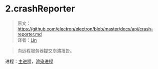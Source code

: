 # 2.crashReporter

> 原文：https://github.com/electron/electron/blob/master/docs/api/crash-reporter.md    
译者：[Lin](https://github.com/ShmilyLin)   


> 向远程服务器提交崩溃报告。

进程：[主进程](../../guides/glossary-of-terms.md#main-process)，[渲染进程](../../guides/glossary-of-terms.md#renderer-process)


